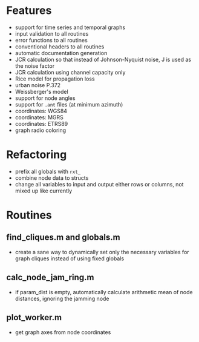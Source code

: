 # Features
- support for time series and temporal graphs
- input validation to all routines
- error functions to all routines
- conventional headers to all routines
- automatic documentation generation
- JCR calculation so that instead of Johnson-Nyquist noise, J is used as the noise factor
- JCR calculation using channel capacity only
- Rice model for propagation loss
- urban noise P.372
- Weissberger's model
- support for node angles
- support for `.ant` files (at minimum azimuth)
- coordinates: WGS84
- coordinates: MGRS
- coordinates: ETRS89
- graph radio coloring

# Refactoring
- prefix all globals with `rxt_`
- combine node data to structs
- change all variables to input and output either rows or columns, not mixed up like currently

# Routines

## find_cliques.m and globals.m
- create a sane way to dynamically set only the necessary variables for graph cliques instead of using fixed globals

## calc_node_jam_ring.m
- if param_dist is empty, automatically calculate arithmetic mean of node distances, ignoring the jamming node

## plot_worker.m
- get graph axes from node coordinates